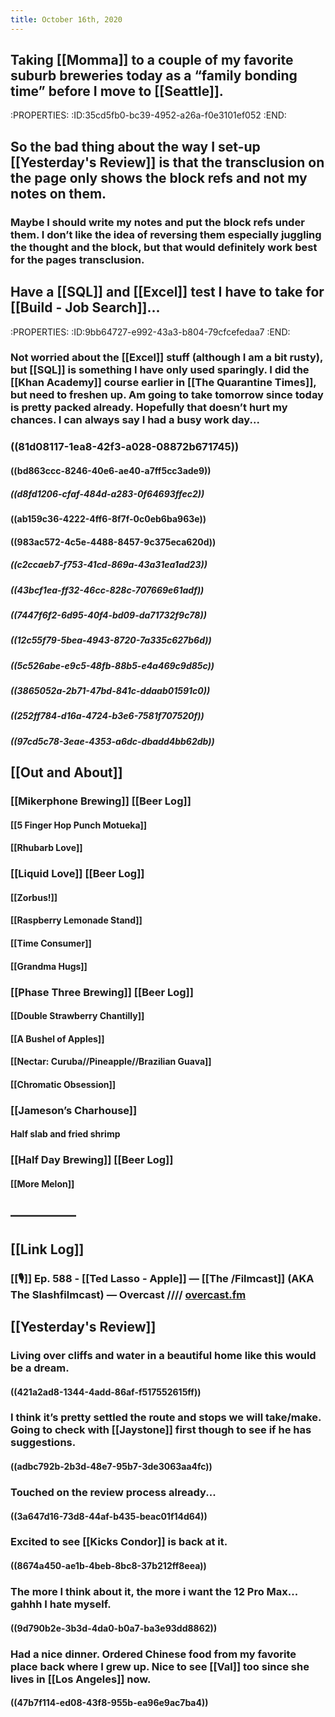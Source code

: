 ```yaml
---
title: October 16th, 2020
---
```


## Taking [[Momma]] to a couple of my favorite suburb breweries today as a “family bonding time” before I move to [[Seattle]]. 
:PROPERTIES:
:ID:35cd5fb0-bc39-4952-a26a-f0e3101ef052
:END:

## So the bad thing about the way I set-up [[Yesterday's Review]] is that the transclusion on the page only shows the block refs and not my notes on them. 
### Maybe I should write my notes and put the block refs under them. I don’t like the idea of reversing them especially juggling the thought and the block, but that would definitely work best for the pages transclusion. 

## Have a [[SQL]] and [[Excel]] test I have to take for [[Build - Job Search]]...
:PROPERTIES:
:ID:9bb64727-e992-43a3-b804-79cfcefedaa7
:END:
### Not worried about the [[Excel]] stuff (although I am a bit rusty), but [[SQL]] is something I have only used sparingly. I did the [[Khan Academy]] course earlier in [[The Quarantine Times]], but need to freshen up. Am going to take tomorrow since today is pretty packed already. Hopefully that doesn’t hurt my chances. I can always say I had a busy work day...

### ((81d08117-1ea8-42f3-a028-08872b671745))
#### ((bd863ccc-8246-40e6-ae40-a7ff5cc3ade9))
##### ((d8fd1206-cfaf-484d-a283-0f64693ffec2))

#### ((ab159c36-4222-4ff6-8f7f-0c0eb6ba963e))

#### ((983ac572-4c5e-4488-8457-9c375eca620d))
##### ((c2ccaeb7-f753-41cd-869a-43a31ea1ad23))

##### ((43bcf1ea-ff32-46cc-828c-707669e61adf))

##### ((7447f6f2-6d95-40f4-bd09-da71732f9c78))

##### ((12c55f79-5bea-4943-8720-7a335c627b6d))

##### ((5c526abe-e9c5-48fb-88b5-e4a469c9d85c))

##### ((3865052a-2b71-47bd-841c-ddaab01591c0))

##### ((252ff784-d16a-4724-b3e6-7581f707520f))

##### ((97cd5c78-3eae-4353-a6dc-dbadd4bb62db))

## [[Out and About]]
### [[Mikerphone Brewing]] [[Beer Log]]
#### [[5 Finger Hop Punch Motueka]]

#### [[Rhubarb Love]]

### [[Liquid Love]] [[Beer Log]]
#### [[Zorbus!]]

#### [[Raspberry Lemonade Stand]]

#### [[Time Consumer]]

#### [[Grandma Hugs]]

### [[Phase Three Brewing]] [[Beer Log]]
#### [[Double Strawberry Chantilly]]

#### [[A Bushel of Apples]]

#### [[Nectar: Curuba//Pineapple//Brazilian Guava]]

#### [[Chromatic Obsession]]

### [[Jameson’s Charhouse]]
#### Half slab and fried shrimp

### [[Half Day Brewing]] [[Beer Log]]
#### [[More Melon]]

## —————

## [[Link Log]]
### [[🎙]] Ep. 588 - [[Ted Lasso - Apple]] — [[The /Filmcast]] (AKA The Slashfilmcast) — Overcast //// [overcast.fm](https://overcast.fm/+PsCxfktjI)

## [[Yesterday's Review]]
### Living over cliffs and water in a beautiful home like this would be a dream.
#### ((421a2ad8-1344-4add-86af-f517552615ff))

### I think it’s pretty settled the route and stops we will take/make. Going to check with [[Jaystone]] first though to see if he has suggestions.
#### ((adbc792b-2b3d-48e7-95b7-3de3063aa4fc))

### Touched on the review process already...
#### ((3a647d16-73d8-44af-b435-beac01f14d64))

### Excited to see [[Kicks Condor]] is back at it.
#### ((8674a450-ae1b-4beb-8bc8-37b212ff8eea))

### The more I think about it, the more i want the 12 Pro Max... gahhh I hate myself.
#### ((9d790b2e-3b3d-4da0-b0a7-ba3e93dd8862))

### Had a nice dinner. Ordered Chinese food from my favorite place back where I grew up. Nice to see [[Val]] too since she lives in [[Los Angeles]] now.
#### ((47b7f114-ed08-43f8-955b-ea96e9ac7ba4))
